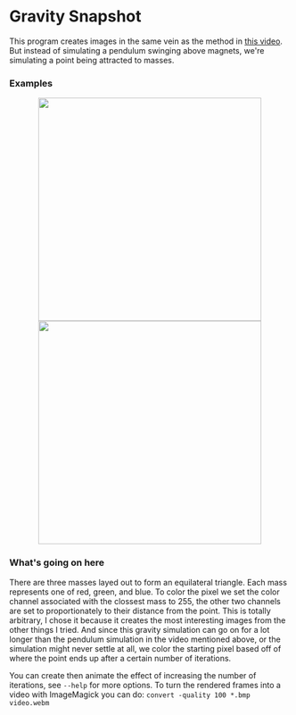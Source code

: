 # Gravity Snapshot


This program creates images in the same vein as the method in [this video](https://www.youtube.com/watch?v=C5Jkgvw-Z6E). But instead of simulating a pendulum swinging above magnets, we're simulating a point being attracted to masses.

### Examples

<p align="center">
<a href="https://i.imgur.com/usVLatU.png"><img src="https://i.imgur.com/usVLatU.png" width="400"></a>
<a href="https://i.imgur.com/3Y4jMak.png"><img src="https://i.imgur.com/3Y4jMak.png" width="400"></a>
</p>

### What's going on here

There are three masses layed out to form an equilateral triangle. Each mass represents one of red, green, and blue. To color the pixel we set the color channel associated with the clossest mass to 255, the other two channels are set to proportionately to their distance from the point. This is totally arbitrary, I chose it because it creates the most interesting images from the other things I tried. And since this gravity simulation can go on for a lot longer than the pendulum simulation in the video mentioned above, or the simulation might never settle at all, we color the starting pixel based off of where the point ends up after a certain number of iterations.

You can create then animate the effect of increasing the number of iterations, see `--help` for more options.
To turn the rendered frames into a video with ImageMagick you can do: `convert -quality 100 *.bmp video.webm`
